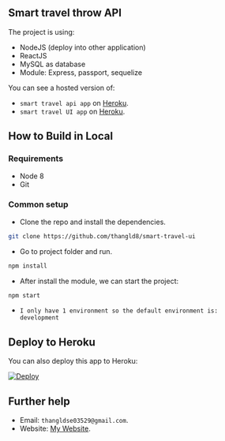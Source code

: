 ## Smart travel throw API

The project is using:
- NodeJS (deploy into other application)
- ReactJS 
- MySQL as database
- Module: Express, passport, sequelize

You can see a hosted version of:
-  `smart travel api app` on <a href="https://api-smart-travel.herokuapp.com/" target="_blank">Heroku</a>.
-  `smart travel UI app` on <a href="https://smart-travel-ui.herokuapp.com/" target="_blank">Heroku</a>.

## How to Build in Local

### Requirements

* Node 8
* Git

### Common setup

* Clone the repo and install the dependencies.

```bash
git clone https://github.com/thangld8/smart-travel-ui
```
* Go to project folder and run.

```bash
npm install
```
* After install the module, we can start the project:

```bash
npm start
```

- `I only have 1 environment so the default environment is: development`

## Deploy to Heroku

You can also deploy this app to Heroku:

[![Deploy](https://www.herokucdn.com/deploy/button.svg)](https://heroku.com/deploy)

## Further help

- Email: `thangldse03529@gmail.com`.
- Website: <a href="http://thangldcv.herokuapp.com" target="_blank">My Website</a>.